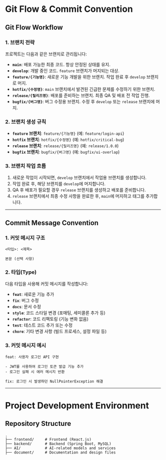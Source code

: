 # Git Flow & Commit Convention

## Git Flow Workflow

### 1. 브랜치 전략
프로젝트는 다음과 같은 브랜치로 관리됩니다:

- **`main`**: 배포 가능한 최종 코드. 항상 안정된 상태를 유지.
- **`develop`**: 개발 중인 코드. `feature` 브랜치가 머지되는 대상.
- **`feature/{기능명}`**: 새로운 기능 개발을 위한 브랜치. 작업 완료 후 `develop` 브랜치로 머지.
- **`hotfix/{수정명}`**: `main` 브랜치에서 발견된 긴급한 문제를 수정하기 위한 브랜치.
- **`release/{릴리즈명}`**: 배포를 준비하는 브랜치. 최종 QA 및 배포 전 작업 진행.
- **`bugfix/{버그명}`**: 버그 수정용 브랜치. 수정 후 `develop` 또는 `release` 브랜치에 머지.

### 2. 브랜치 생성 규칙
- **`feature` 브랜치**: `feature/{기능명}` (예: `feature/login-api`)
- **`hotfix` 브랜치**: `hotfix/{수정명}` (예: `hotfix/critical-bug`)
- **`release` 브랜치**: `release/{릴리즈명}` (예: `release/1.0.0`)
- **`bugfix` 브랜치**: `bugfix/{버그명}` (예: `bugfix/ui-overlap`)

### 3. 브랜치 작업 흐름
1. 새로운 작업이 시작되면, `develop` 브랜치에서 작업용 브랜치를 생성합니다.
2. 작업 완료 후, 해당 브랜치를 `develop`에 머지합니다.
3. QA 후 배포가 필요할 경우 `release` 브랜치를 생성하고 배포를 준비합니다.
4. `release` 브랜치에서 최종 수정 사항을 완료한 후, `main`에 머지하고 태그를 추가합니다.

---

## Commit Message Convention
### 1. 커밋 메시지 구조
```
<타입>: <제목>

본문 (선택 사항)
```

### 2. 타입(Type)
다음 타입을 사용해 커밋 메시지를 작성합니다:

- **`feat`**: 새로운 기능 추가
- **`fix`**: 버그 수정
- **`docs`**: 문서 수정
- **`style`**: 코드 스타일 변경 (포매팅, 세미콜론 추가 등)
- **`refactor`**: 코드 리팩토링 (기능 변화 없음)
- **`test`**: 테스트 코드 추가 또는 수정
- **`chore`**: 기타 변경 사항 (빌드 프로세스, 설정 파일 등)

### 3. 커밋 메시지 예시
```text
feat: 사용자 로그인 API 구현

- JWT를 사용하여 로그인 토큰 발급 기능 추가
- 로그인 실패 시 에러 메시지 반환

fix: 로그인 시 발생하던 NullPointerException 해결
```

---

# Project Development Environment

## Repository Structure
```
.
├── frontend/     # Frontend (React.js)
├── backend/      # Backend (Spring Boot, MySQL)
├── AI/           # AI-related models and services
├── document/     # Documentation and design files

```
